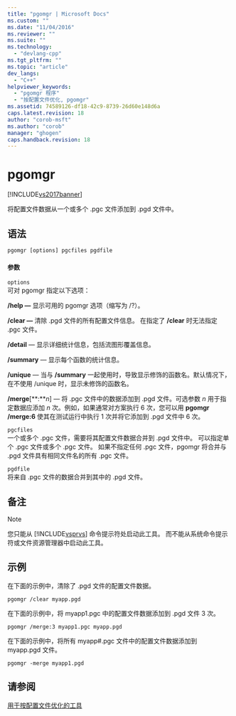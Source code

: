```yaml
---
title: "pgomgr | Microsoft Docs"
ms.custom: ""
ms.date: "11/04/2016"
ms.reviewer: ""
ms.suite: ""
ms.technology: 
  - "devlang-cpp"
ms.tgt_pltfrm: ""
ms.topic: "article"
dev_langs: 
  - "C++"
helpviewer_keywords: 
  - "pgomgr 程序"
  - "按配置文件优化, pgomgr"
ms.assetid: 74589126-df18-42c9-8739-26d60e148d6a
caps.latest.revision: 18
author: "corob-msft"
ms.author: "corob"
manager: "ghogen"
caps.handback.revision: 18
---
```

# pgomgr
[!INCLUDE[vs2017banner](../../assembler/inline/includes/vs2017banner.md)]

将配置文件数据从一个或多个 .pgc 文件添加到 .pgd 文件中。  
  
## 语法  
  
```  
pgomgr [options] pgcfiles pgdfile  
```  
  
#### 参数  
 `options`  
 可对 pgomgr 指定以下选项：  
  
 **\/help —** 显示可用的 pgomgr 选项（缩写为 \/?）。  
  
 **\/clear —** 清除 .pgd 文件的所有配置文件信息。  在指定了 **\/clear** 时无法指定 .pgc 文件。  
  
 **\/detail** — 显示详细统计信息，包括流图形覆盖信息。  
  
 **\/summary** — 显示每个函数的统计信息。  
  
 **\/unique** — 当与 **\/summary** 一起使用时，导致显示修饰的函数名。默认情况下，在不使用 \/unique 时，显示未修饰的函数名。  
  
 **\/merge**\[**:***n*\] — 将 .pgc 文件中的数据添加到 .pgd 文件。可选参数 *n* 用于指定数据应添加 *n* 次。例如，如果通常对方案执行 6 次，您可以用 **pgomgr \/merge:6** 使其在测试运行中执行 1 次并将它添加到 .pgd 文件中 6 次。  
  
 `pgcfiles`  
 一个或多个 .pgc 文件，需要将其配置文件数据合并到 .pgd 文件中。  可以指定单个 .pgc 文件或多个 .pgc 文件。  如果不指定任何 .pgc 文件，pgomgr 将合并与 .pgd 文件具有相同文件名的所有 .pgc 文件。  
  
 `pgdfile`  
 将来自 .pgc 文件的数据合并到其中的 .pgd 文件。  
  
## 备注  
  
> [!NOTE]
>  您只能从 [!INCLUDE[vsprvs](../../assembler/masm/includes/vsprvs_md.md)] 命令提示符处启动此工具。  而不能从系统命令提示符或文件资源管理器中启动此工具。  
  
## 示例  
 在下面的示例中，清除了 .pgd 文件的配置文件数据。  
  
```  
pgomgr /clear myapp.pgd  
```  
  
 在下面的示例中，将 myapp1.pgc 中的配置文件数据添加到 .pgd 文件 3 次。  
  
```  
pgomgr /merge:3 myapp1.pgc myapp.pgd  
```  
  
 在下面的示例中，将所有 myapp\#.pgc 文件中的配置文件数据添加到 myapp.pgd 文件。  
  
```  
pgomgr -merge myapp1.pgd  
```  
  
## 请参阅  
 [用于按配置文件优化的工具](../../build/reference/tools-for-manual-profile-guided-optimization.md)